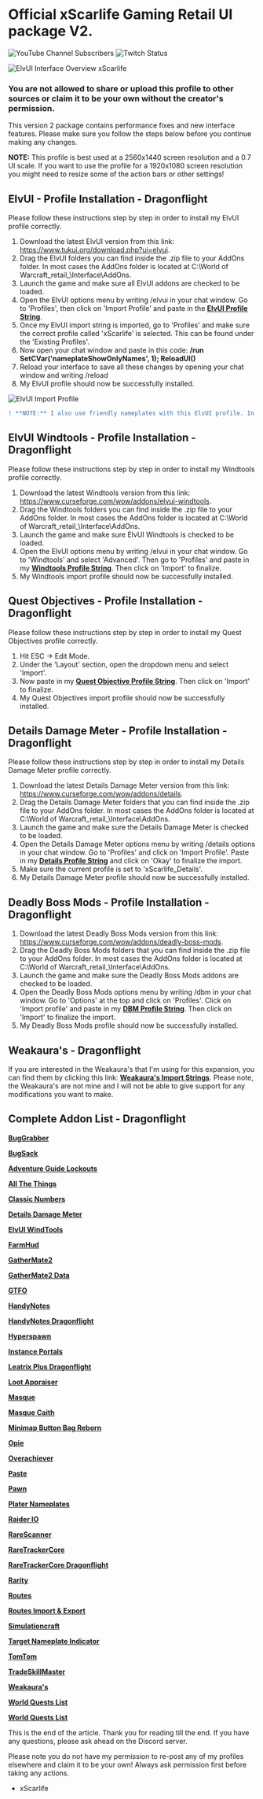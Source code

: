 # Official xScarlife Gaming Retail UI package V2. 

![YouTube Channel Subscribers](https://img.shields.io/youtube/channel/subscribers/UCY_LsfkMQS--TVMvGl90rNA?style=social)
![Twitch Status](https://img.shields.io/twitch/status/xscarlife?style=social)

![ElvUI Interface Overview xScarlife](https://user-images.githubusercontent.com/24465574/211118487-7c0d3571-0ec7-467a-b4c9-703a8d89df91.png)
### You are not allowed to share or upload this profile to other sources or claim it to be your own without the creator's permission.

This version 2 package contains performance fixes and new interface features. Please make sure you follow the steps below before you continue making any changes. 

**NOTE:** This profile is best used at a 2560x1440 screen resolution and a 0.7 UI scale. If you want to use the profile for a 1920x1080 screen resolution you might need to resize some of the action bars or other settings!

## **ElvUI - Profile Installation - Dragonflight**

Please follow these instructions step by step in order to install my ElvUI profile correctly.

1) Download the latest ElvUI version from this link: https://www.tukui.org/download.php?ui=elvui.
2) Drag the ElvUI folders you can find inside the .zip file to your AddOns folder. In most cases the AddOns folder is located at C:\World of Warcraft\_retail_\Interface\AddOns.
3) Launch the game and make sure all ElvUI addons are checked to be loaded.
4) Open the ElvUI options menu by writing /elvui in your chat window. Go to 'Profiles', then click on 'Import Profile' and paste in the **[ElvUI Profile String](https://github.com/xScarlife/retail-ui-pack-v2/blob/main/xScarlife%20ElvUI%20Profile%20V2.txt)**.
5) Once my ElvUI import string is imported, go to 'Profiles' and make sure the correct profile called 'xScarlife' is selected. This can be found under the 'Existing Profiles'.
6) Now open your chat window and paste in this code: **/run SetCVar('nameplateShowOnlyNames', 1); ReloadUI()**
7) Reload your interface to save all these changes by opening your chat window and writing /reload
8) My ElvUI profile should now be successfully installed.

![ElvUI Import Profile](https://user-images.githubusercontent.com/24465574/211119287-920d2cb2-0096-4c57-b2fc-714f5a59b7c3.png)

```diff
! **NOTE:** I also use friendly nameplates with this ElvUI profile. In order to turn them on use the key combination "Shift+V" on your keyboard to turn the friendly nameplates on if they are not enabled by default!
```

## **ElvUI Windtools - Profile Installation - Dragonflight**

Please follow these instructions step by step in order to install my Windtools profile correctly.

1) Download the latest Windtools version from this link: https://www.curseforge.com/wow/addons/elvui-windtools.
2) Drag the Windtools folders you can find inside the .zip file to your AddOns folder. In most cases the AddOns folder is located at C:\World of Warcraft\_retail_\Interface\AddOns.
3) Launch the game and make sure ElvUI Windtools is checked to be loaded. 
4) Open the ElvUI options menu by writing /elvui in your chat window. Go to 'Windtools' and select 'Advanced'. Then go to 'Profiles' and paste in my **[Windtools Profile String](https://github.com/xScarlife/retail-ui-pack-v2/blob/main/xScarlife%20Windtools%20Profile.txt)**. Then click on 'Import' to finalize. 
5) My Windtools import profile should now be successfully installed. 

## **Quest Objectives - Profile Installation - Dragonflight**

Please follow these instructions step by step in order to install my Quest Objectives profile correctly.

1) Hit ESC -> Edit Mode.
2) Under the 'Layout' section, open the dropdown menu and select 'Import'.
3) Now paste in my **[Quest Objective Profile String](https://github.com/xScarlife/retail-ui-pack-v2/blob/main/xScarlife%20Objective%20Tracker.txt)**. Then click on 'Import' to finalize. 
4) My Quest Objectives import profile should now be successfully installed. 

## **Details Damage Meter - Profile Installation - Dragonflight**

Please follow these instructions step by step in order to install my Details Damage Meter profile correctly. 

1) Download the latest Details Damage Meter version from this link: https://www.curseforge.com/wow/addons/details.
2) Drag the Details Damage Meter folders that you can find inside the .zip file to your AddOns folder. In most cases the AddOns folder is located at C:\World of Warcraft\_retail_\Interface\AddOns.
3) Launch the game and make sure the Details Damage Meter is checked to be loaded. 
4) Open the Details Damage Meter options menu by writing /details options in your chat window. Go to 'Profiles' and click on 'Import Profile'. Paste in my **[Details Profile String](https://github.com/xScarlife/retail-ui-pack-v2/blob/main/xScarlife%20Details%20Profile%20V2.txt)** and click on 'Okay' to finalize the import. 
5) Make sure the current profile is set to 'xScarlife_Details'.
6) My Details Damage Meter profile should now be successfully installed.

## **Deadly Boss Mods - Profile Installation - Dragonflight**

1) Download the latest Deadly Boss Mods version from this link: https://www.curseforge.com/wow/addons/deadly-boss-mods.
2) Drag the Deadly Boss Mods folders that you can find inside the .zip file to your AddOns folder. In most cases the AddOns folder is located at C:\World of Warcraft\_retail_\Interface\AddOns.
3) Launch the game and make sure the Deadly Boss Mods addons are checked to be loaded. 
4) Open the Deadly Boss Mods options menu by writing /dbm in your chat window. Go to 'Options' at the top and click on 'Profiles'. Click on 'Import profile' and paste in my **[DBM Profile String](https://github.com/xScarlife/retail-ui-pack-v2/blob/main/xScarlife%20Deadly%20Boss%20Mods%20Profile.txt)**. Then click on 'Import'  to finalize the import. 
5) My Deadly Boss Mods profile should now be successfully installed.

## **Weakaura's - Dragonflight**
If you are interested in the Weakaura's that I'm using for this expansion, you can find them by clicking this link: **[Weakaura's Import Strings](https://github.com/xScarlife/weakauras)**. Please note, the Weakaura's are not mine and I will not be able to give support for any modifications you want to make. 

## **Complete Addon List - Dragonflight**
**[BugGrabber](https://www.curseforge.com/wow/addons/bug-grabber)**

**[BugSack](https://www.curseforge.com/wow/addons/bugsack)**

**[Adventure Guide Lockouts](https://www.curseforge.com/wow/addons/adventure-guide-lockouts)**

**[All The Things](https://www.curseforge.com/wow/addons/all-the-things)**

**[Classic Numbers](https://www.curseforge.com/wow/addons/classicnumbers)**

**[Details Damage Meter](https://www.curseforge.com/wow/addons/details)**

**[ElvUI WindTools](https://www.curseforge.com/wow/addons/elvui-windtools)**

**[FarmHud](https://www.curseforge.com/wow/addons/farmhud)**

**[GatherMate2](https://www.curseforge.com/wow/addons/gathermate2)**

**[GatherMate2 Data](https://www.curseforge.com/wow/addons/gathermate2_data)**

**[GTFO](https://www.curseforge.com/wow/addons/gtfo)**

**[HandyNotes](https://www.curseforge.com/wow/addons/handynotes)**

**[HandyNotes Dragonflight](https://www.curseforge.com/wow/addons/handynotes-dragonflight-treasures)**

**[Hyperspawn](https://www.curseforge.com/wow/addons/hyperspawn)**

**[Instance Portals](https://www.curseforge.com/wow/addons/instance-portals)**

**[Leatrix Plus Dragonflight](https://www.curseforge.com/wow/addons/leatrix-plus)**

**[Loot Appraiser](https://www.curseforge.com/wow/addons/lootappraiser)**

**[Masque](https://www.curseforge.com/wow/addons/masque)**

**[Masque Caith](https://www.curseforge.com/wow/addons/masque-caith)**

**[Minimap Button Bag Reborn](https://www.curseforge.com/wow/addons/minimapbuttonbag-reborn-mmb-reborn)**

**[Opie](https://www.curseforge.com/wow/addons/opie)**

**[Overachiever](https://www.curseforge.com/wow/addons/overachiever)**

**[Paste](https://www.curseforge.com/wow/addons/paste)**

**[Pawn](https://www.curseforge.com/wow/addons/pawn)**

**[Plater Nameplates](https://www.curseforge.com/wow/addons/plater-nameplates)**

**[Raider IO](https://www.curseforge.com/wow/addons/raiderio)**

**[RareScanner](https://www.curseforge.com/wow/addons/rarescanner)**

**[RareTrackerCore](https://www.curseforge.com/wow/addons/raretrackercore-rt)**

**[RareTrackerCore Dragonflight](https://www.curseforge.com/wow/addons/raretrackerdragonflight-rtd)**

**[Rarity](https://www.curseforge.com/wow/addons/rarity)**

**[Routes](https://www.curseforge.com/wow/addons/routes)**

**[Routes Import & Export](https://www.curseforge.com/wow/addons/routes-import-export)**

**[Simulationcraft](https://www.curseforge.com/wow/addons/simulationcraft)**

**[Target Nameplate Indicator](https://www.curseforge.com/wow/addons/targetnameplateindicator)**

**[TomTom](https://www.curseforge.com/wow/addons/tomtom)**

**[TradeSkillMaster](https://www.curseforge.com/wow/addons/tradeskill-master)**

**[Weakaura's](https://www.curseforge.com/wow/addons/weakauras-2)**

**[World Quests List](https://www.curseforge.com/wow/addons/world-quests-list)**

**[World Quests List](https://www.curseforge.com/wow/addons/world-quests-list)**


This is the end of the article. Thank you for reading till the end. If you have any questions, please ask ahead on the Discord server. 

Please note you do not have my permission to re-post any of my profiles elsewhere and claim it to be your own! Always ask permission first before taking any actions.

- xScarlife
